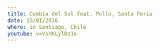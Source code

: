 ```yaml
---
title: Cumbia del Sol feat. Pollo, Santa Feria
date: 19/01/2016
where: in Santiago, Chile
youtube: v=VshKLylDz1o
---
```

